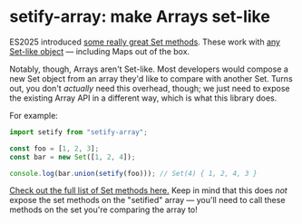 # setify-array: make Arrays set-like

ES2025 introduced [some really great Set methods](https://developer.mozilla.org/en-US/docs/Web/JavaScript/Reference/Global_Objects/Set#set_composition). These work with [any Set-like object](https://developer.mozilla.org/en-US/docs/Web/JavaScript/Reference/Global_Objects/Set#set-like_objects) — including Maps out of the box.

Notably, though, Arrays aren't Set-like. Most developers would compose a new Set object from an array they'd like to compare with another Set. Turns out, you don't _actually_ need this overhead, though; we just need to expose the existing Array API in a different way, which is what this library does.

For example:

```js
import setify from "setify-array";

const foo = [1, 2, 3];
const bar = new Set([1, 2, 4]);

console.log(bar.union(setify(foo))); // Set(4) { 1, 2, 4, 3 }
```

[Check out the full list of Set methods here.](https://developer.mozilla.org/en-US/docs/Web/JavaScript/Reference/Global_Objects/Set#set_composition) Keep in mind that this does _not_ expose the set methods on the "setified" array — you'll need to call these methods on the set you're comparing the array to!
